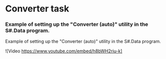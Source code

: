# Converter task

### Example of setting up the "Converter (auto)" utility in the S\#.Data program.

Example of setting up the "Converter (auto)" utility in the S\#.Data program.

![Video https://www.youtube.com/embed/h8bWH2riu-k]
